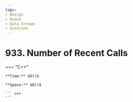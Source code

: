 ```yaml
---
tags:
- Design
- Queue
- Data Stream
- Unsolved
---
```



# 933. Number of Recent Calls

=== "C++"

    **Time:** $O()$

    **Space:** $O()$

    ``` c++
    ```